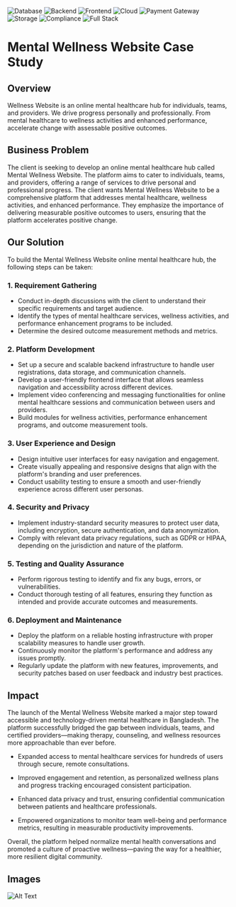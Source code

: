 ![Database](https://img.shields.io/badge/Database-MySQL-4479A1?logo=mysql)
![Backend](https://img.shields.io/badge/Backend-Node.js-339933?logo=node.js)
![Frontend](https://img.shields.io/badge/Frontend-Vue.js-4FC08D?logo=vue.js)
![Cloud](https://img.shields.io/badge/Cloud-AWS-FF9900?logo=amazonaws)
![Payment Gateway](https://img.shields.io/badge/Payment-Stripe-626CD9?logo=stripe)
![Storage](https://img.shields.io/badge/Storage-Amazon%20S3-569A31?logo=amazons3)
![Compliance](https://img.shields.io/badge/Compliance-HIPAA-005DAA?logo=security)
![Full Stack](https://img.shields.io/badge/Stack-Node.js--Vue.js-4FC08D?logo=node.js&logoColor=white)
# Mental Wellness Website Case Study
## Overview
Wellness Website is an online mental healthcare hub for individuals, teams, and providers. We drive progress personally and professionally. From mental healthcare to wellness activities and enhanced performance, accelerate change with assessable positive outcomes.
## Business Problem
The client is seeking to develop an online mental healthcare hub called Mental Wellness Website. The platform aims to cater to individuals, teams, and providers, offering a range of services to drive personal and professional progress. The client wants Mental Wellness Website to be a comprehensive platform that addresses mental healthcare, wellness activities, and enhanced performance. They emphasize the importance of delivering measurable positive outcomes to users, ensuring that the platform accelerates positive change.
## Our Solution
To build the Mental Wellness Website online mental healthcare hub, the following steps can be taken:

### 1. Requirement Gathering
- Conduct in-depth discussions with the client to understand their specific requirements and target audience.
- Identify the types of mental healthcare services, wellness activities, and performance enhancement programs to be included.
- Determine the desired outcome measurement methods and metrics.

### 2. Platform Development
- Set up a secure and scalable backend infrastructure to handle user registrations, data storage, and communication channels.
- Develop a user-friendly frontend interface that allows seamless navigation and accessibility across different devices.
- Implement video conferencing and messaging functionalities for online mental healthcare sessions and communication between users and providers.
- Build modules for wellness activities, performance enhancement programs, and outcome measurement tools.

### 3. User Experience and Design
- Design intuitive user interfaces for easy navigation and engagement.
- Create visually appealing and responsive designs that align with the platform's branding and user preferences.
- Conduct usability testing to ensure a smooth and user-friendly experience across different user personas.

### 4. Security and Privacy
- Implement industry-standard security measures to protect user data, including encryption, secure authentication, and data anonymization.
- Comply with relevant data privacy regulations, such as GDPR or HIPAA, depending on the jurisdiction and nature of the platform.

### 5. Testing and Quality Assurance
- Perform rigorous testing to identify and fix any bugs, errors, or vulnerabilities.
- Conduct thorough testing of all features, ensuring they function as intended and provide accurate outcomes and measurements.
   
### 6. Deployment and Maintenance
- Deploy the platform on a reliable hosting infrastructure with proper scalability measures to handle user growth.
- Continuously monitor the platform's performance and address any issues promptly.
- Regularly update the platform with new features, improvements, and security patches based on user feedback and industry best practices.

## Impact
The launch of the Mental Wellness Website marked a major step toward accessible and technology-driven mental healthcare in Bangladesh. The platform successfully bridged the gap between individuals, teams, and certified providers—making therapy, counseling, and wellness resources more approachable than ever before.

- Expanded access to mental healthcare services for hundreds of users through secure, remote consultations.

- Improved engagement and retention, as personalized wellness plans and progress tracking encouraged consistent participation.

- Enhanced data privacy and trust, ensuring confidential communication between patients and healthcare professionals.

- Empowered organizations to monitor team well-being and performance metrics, resulting in measurable productivity improvements.

Overall, the platform helped normalize mental health conversations and promoted a culture of proactive wellness—paving the way for a healthier, more resilient digital community.

## Images

![Alt Text](https://qtecsolution.com/storage/case-studies/173867977167a225db5cbf92.46442453.png)
